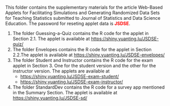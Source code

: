 This folder contains the supplementary materials for the article Web-Based Applets for Facilitating Simulations and Generating Randomized Data Sets for Teaching Statistics submitted to Journal of Statistics and Data Science Education. The password for reseting applet data is <span style="color:red">**JSDSE**</span>.

1. The folder Guessing-a-Quiz contains the R code for the applet in Section 2.1. The applet is available at https://shiny.yuanting.lu/JSDSE-quiz/
2. The folder Envelopes contains the R code for the applet in Section 2.2.The applet is available at https://shiny.yuanting.lu/JSDSE-envelopes/
3. The folder Student and Instructor contains the R code for the exam applet in Section 3. One for the student version and the other for the instructor version. The applets are available at
	- https://shiny.yuanting.lu/JSDSE-exam-student/
	- https://shiny.yuanting.lu/JSDSE-exam-instructor/ 
4. The folder StandardDev contains the R code for a survey app mentioned in the Summary Section. The applet is available at https://shiny.yuanting.lu/JSDSE-sd/
